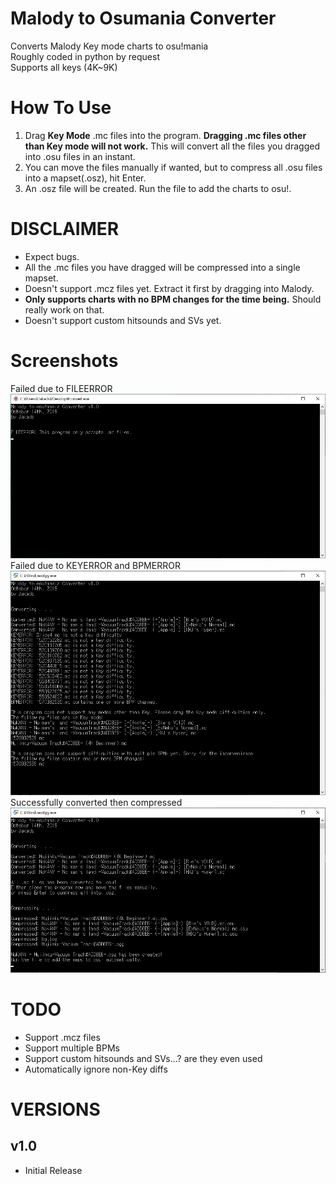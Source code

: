# Malody to Osumania Converter
Converts Malody Key mode charts to osu!mania\
Roughly coded in python by request\
Supports all keys (4K~9K)
# How To Use
1. Drag **Key Mode** .mc files into the program. **Dragging .mc files other than Key mode will not work.** This will convert all the files you dragged into .osu files in an instant.
2. You can move the files manually if wanted, but to compress all .osu files into a mapset(.osz), hit Enter.
3. An .osz file will be created. Run the file to add the charts to osu!.
# DISCLAIMER
* Expect bugs.
* All the .mc files you have dragged will be compressed into a single mapset.
* Doesn't support .mcz files yet. Extract it first by dragging into Malody.
* **Only supports charts with no BPM changes for the time being.** Should really work on that.
* Doesn't support custom hitsounds and SVs yet.
# Screenshots
Failed due to FILEERROR
![FILEERROR](img/FILEERROR.png)
Failed due to KEYERROR and BPMERROR
![KEYERROR_BPMERROR](img/KEYERROR_BPMERROR.png)
Successfully converted then compressed
![Success](img/Success.png)
# TODO
* Support .mcz files
* Support multiple BPMs
* Support custom hitsounds and SVs...? are they even used
* Automatically ignore non-Key diffs
# VERSIONS
## v1.0
* Initial Release
